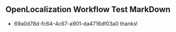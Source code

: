 ## OpenLocalization Workflow Test MarkDown
* 69a0d78d-fc64-4c67-a901-da4716df03a0 thanks!

<!--HONumber=Aug16_HO3-->


